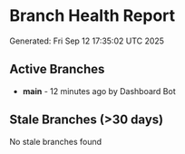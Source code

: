 # Branch Health Report
Generated: Fri Sep 12 17:35:02 UTC 2025

## Active Branches
- **main** - 12 minutes ago by Dashboard Bot

## Stale Branches (>30 days)
No stale branches found
